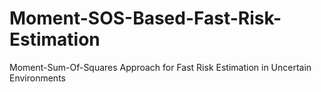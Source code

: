 # Moment-SOS-Based-Fast-Risk-Estimation
Moment-Sum-Of-Squares Approach for Fast Risk Estimation in Uncertain Environments
